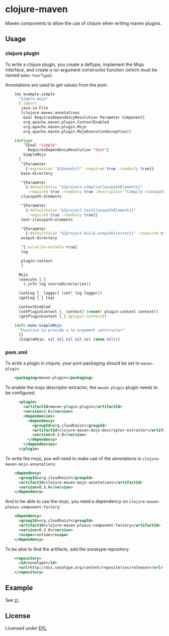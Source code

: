 # clojure-maven

Maven components to allow the use of clojure when writing maven plugins.

## Usage

### clojure plugin

To write a clojure plugin, you create a deftype, implement the Mojo interface,
and create a no-argument constructor function (which must be named
`make-YourType`).

Annotations are used to get values from the pom.

```clojure
    (ns example.simple
      "Simple mojo"
      (:import
       java.io.File
       [clojure.maven.annotations
        Goal RequiresDependencyResolution Parameter Component]
        org.apache.maven.plugin.ContextEnabled
        org.apache.maven.plugin.Mojo
        org.apache.maven.plugin.MojoExecutionException))

    (deftype
        ^{Goal "simple"
          RequiresDependencyResolution "test"}
        SimpleMojo
      [
       ^{Parameter
         {:expression "${basedir}" :required true :readonly true}}
       base-directory

       ^{Parameter
         {:defaultValue "${project.compileClasspathElements}"
          :required true :readonly true :description "Compile classpath"}}
       classpath-elements

       ^{Parameter
         {:defaultValue "${project.testClasspathElements}"
          :required true :readonly true}}
       test-classpath-elements

       ^{Parameter
         {:defaultValue "${project.build.outputDirectory}" :required true}}
       output-directory

       ^{:volatile-mutable true}
       log

       plugin-context
       ]

      Mojo
      (execute [_]
        (.info log sourceDirectories))

      (setLog [_ logger] (set! log logger))
      (getLog [_] log)

      ContextEnabled
      (setPluginContext [_ context] (reset! plugin-context context))
      (getPluginContext [_] @plugin-context))

    (defn make-SimpleMojo
      "Function to provide a no argument constructor"
      []
      (SimpleMojo. nil nil nil nil nil (atom nil)))
```

### pom.xml

To write a plugin in clojure, your pom packaging should be set to `maven-plugin`.

```xml
    <packaging>maven-plugin</packaging>
```

To enable the mojo descriptor extractor, the `maven-plugin` plugin needs to be
configured.

```xml
      <plugin>
        <artifactId>maven-plugin-plugin</artifactId>
        <version>2.6</version>
        <dependencies>
          <dependency>
            <groupId>org.cloudhoist</groupId>
            <artifactId>clojure-maven-mojo-descriptor-extractor</artifactId>
            <version>0.3.0</version>
          </dependency>
        </dependencies>
      </plugin>
```

To write the mojo, you will need to make use of the annotations in
`clojure-maven-mojo-annotations`:

```xml
    <dependency>
      <groupId>org.cloudhoist</groupId>
      <artifactId>clojure-maven-mojo-annotations</artifactId>
      <version>0.3.0</version>
    </dependency>
```

And to be able to use the mojo, you need a dependency on
`clojure-maven-plexus-component-factory`:

```xml
    <dependency>
      <groupId>org.cloudhoist</groupId>
      <artifactId>clojure-maven-plexus-component-factory</artifactId>
      <version>0.3.0</version>
      <scope>runtime</scope>
    </dependency>
```

To be able to find the artifacts, add the sonatype repository.

```xml
    <repository>
      <id>sonatype</id>
      <url>http://oss.sonatype.org/content/repositories/releases</url>
    </repository>
```

## Example

See [zi](https://github.com/pallet/zi).

## License

Licensed under [EPL](http://www.eclipse.org/legal/epl-v10.html)
